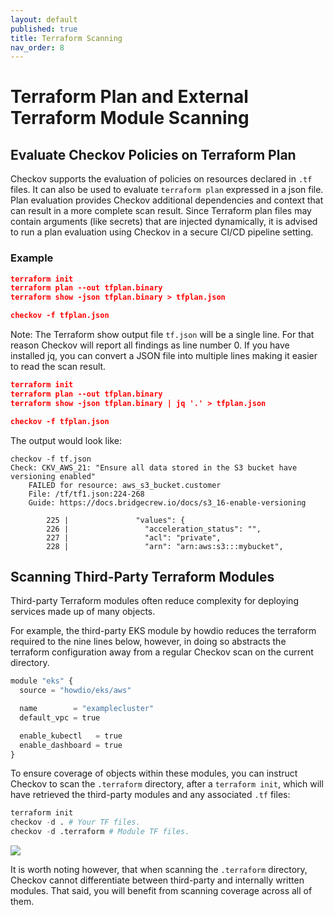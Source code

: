```yaml
---
layout: default
published: true
title: Terraform Scanning
nav_order: 8
---
```


# Terraform Plan and External Terraform Module Scanning

## Evaluate Checkov Policies on Terraform Plan
Checkov supports the evaluation of policies on resources declared in `.tf` files. It can also be used to evaluate `terraform plan` expressed in a json file. Plan evaluation provides Checkov additional dependencies and context that can result in a more complete scan result. Since Terraform plan files may contain arguments (like secrets) that are injected dynamically, it is advised to run a plan evaluation using Checkov in a secure CI/CD pipeline setting.

### Example

```json
terraform init
terraform plan --out tfplan.binary
terraform show -json tfplan.binary > tfplan.json

checkov -f tfplan.json
```

Note: The Terraform show output file `tf.json` will be a single line. For that reason Checkov will report all findings as line number 0.
If you have installed jq, you can convert a JSON file into multiple lines making it easier to read the scan result.

```json
terraform init
terraform plan --out tfplan.binary
terraform show -json tfplan.binary | jq '.' > tfplan.json

checkov -f tfplan.json
```

The output would look like:
```
checkov -f tf.json
Check: CKV_AWS_21: "Ensure all data stored in the S3 bucket have versioning enabled"
	FAILED for resource: aws_s3_bucket.customer
	File: /tf/tf1.json:224-268
	Guide: https://docs.bridgecrew.io/docs/s3_16-enable-versioning

		225 |               "values": {
		226 |                 "acceleration_status": "",
		227 |                 "acl": "private",
		228 |                 "arn": "arn:aws:s3:::mybucket",
```

## Scanning Third-Party Terraform Modules
Third-party Terraform modules often reduce complexity for deploying services made up of many objects.

For example, the third-party EKS module by howdio reduces the terraform required to the nine lines below, however, in doing so abstracts the terraform configuration away from a regular Checkov scan on the current directory.

```python
module "eks" {
  source = "howdio/eks/aws"

  name        = "examplecluster"
  default_vpc = true

  enable_kubectl   = true
  enable_dashboard = true
}
```

To ensure coverage of objects within these modules, you can instruct Checkov to scan the `.terraform` directory, after a `terraform init`, which will have retrieved the third-party modules and any associated `.tf` files:

```python
terraform init
checkov -d . # Your TF files.
checkov -d .terraform # Module TF files.
```

![](terraform-module-scanning)

It is worth noting however, that when scanning the `.terraform` directory, Checkov cannot differentiate between third-party and internally written modules. That said, you will benefit from scanning coverage across all of them.
